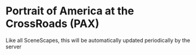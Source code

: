 # Portrait of America at the CrossRoads (PAX)

Like all SceneScapes, this will be automatically updated periodically by the server
